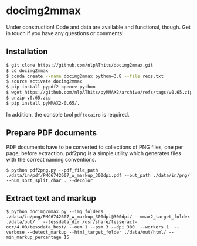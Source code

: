 # docimg2mmax
Under construction! Code and data are available and functional, though. Get in touch if you have any questions or comments!
## Installation
```bash
$ git clone https://github.com/nlpAThits/docimg2mmax.git
$ cd docimg2mmax
$ conda create --name docimg2mmax python=3.8 --file reqs.txt
$ source activate docimg2mmax
$ pip install pypdf2 opencv-python
$ wget https://github.com/nlpAThits/pyMMAX2/archive/refs/tags/v0.65.zip
$ unzip v0.65.zip
$ pip install pyMMAX2-0.65/.
```
In addition, the console tool ```pdftocairo``` is required. 

## Prepare PDF documents
PDF documents have to be converted to collections of PNG files, one per page, before extraction. pdf2png is a simple utility which generates files with the correct naming conventions.
```
$ python pdf2png.py --pdf_file_path ./data/in/pdf/PMC6742607_w_markup_300dpi.pdf --out_path ./data/in/png/ --num_sort_split_char . --decolor
```

## Extract text and markup
```
$ python docimg2mmax.py --img_folders ./data/in/png/PMC6742607_w_markup_300dpi@300dpi/ --mmax2_target_folder ./data/out/   --tessdata_dir /usr/share/tesseract-ocr/4.00/tessdata_best/ --oem 1 --psm 3 --dpi 300  --workers 1  --verbose --detect_markup --html_target_folder ./data/out/html/ --min_markup_percentage 15
```
